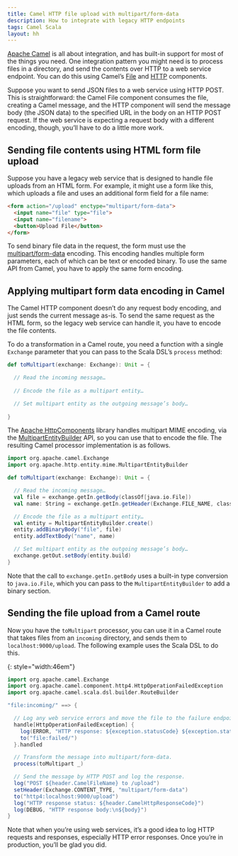 ```yaml
---
title: Camel HTTP file upload with multipart/form-data
description: How to integrate with legacy HTTP endpoints
tags: Camel Scala
layout: hh
---
```


[Apache Camel](http://camel.apache.org) is all about integration, and has built-in support for most of the things you need. One integration pattern you might need is to process files in a directory, and send the contents over HTTP to a web service endpoint. You can do this using Camel’s [File](http://camel.apache.org/file2.html) and [HTTP](http://camel.apache.org/http4.html) components.

Suppose you want to send JSON files to a web service using HTTP POST. This is straightforward: the Camel File component consumes the file, creating a Camel message, and the HTTP component will send the message body (the JSON data) to the specified URL in the body on an HTTP POST request. If the web service is expecting a request body with a different encoding, though, you’ll have to do a little more work.

## Sending file contents using HTML form file upload

Suppose you have a legacy web service that is designed to handle file uploads from an HTML form. For example, it might use a form like this, which uploads a file and uses an additional form field for a file name:

```html
<form action="/upload" enctype="multipart/form-data">
  <input name="file" type="file">
  <input name="filename">
  <button>Upload File</button>
</form>
```

To send binary file data in the request, the form must use the [multipart/form-data](http://tools.ietf.org/html/rfc2388) encoding. This encoding handles multiple form parameters, each of which can be text or encoded binary. To use the same API from Camel, you have to apply the same form encoding.


##  Applying multipart form data encoding in Camel

The Camel HTTP component doesn’t do any request body encoding, and just sends the current message as-is. To send the same request as the HTML form, so the legacy web service can handle it, you have to encode the file contents.

To do a transformation in a Camel route, you need a function with a single `Exchange` parameter that you can pass to the Scala DSL’s `process` method:

```scala
def toMultipart(exchange: Exchange): Unit = {

  // Read the incoming message…
  
  // Encode the file as a multipart entity…

  // Set multipart entity as the outgoing message’s body…
  
}
```

The [Apache HttpComponents](https://hc.apache.org) library handles multipart MIME encoding, via the [MultipartEntityBuilder](https://hc.apache.org/httpcomponents-client-ga/httpmime/apidocs/org/apache/http/entity/mime/MultipartEntityBuilder.html) API, so you can use that to encode the file. The resulting Camel processor implementation is as follows.

```scala
import org.apache.camel.Exchange
import org.apache.http.entity.mime.MultipartEntityBuilder

def toMultipart(exchange: Exchange): Unit = {

  // Read the incoming message…
  val file = exchange.getIn.getBody(classOf[java.io.File])
  val name: String = exchange.getIn.getHeader(Exchange.FILE_NAME, classOf[String])

  // Encode the file as a multipart entity…
  val entity = MultipartEntityBuilder.create()
  entity.addBinaryBody("file", file)
  entity.addTextBody("name", name)

  // Set multipart entity as the outgoing message’s body…
  exchange.getOut.setBody(entity.build)
}
```

Note that the call to `exchange.getIn.getBody` uses a built-in type conversion to `java.io.File`, which you can pass to the `MultipartEntityBuilder` to add a binary section.


## Sending the file upload from a Camel route

Now you have the `toMultipart` processor, you can use it in a Camel route that takes files from an `incoming` directory, and sends them to `localhost:9000/upload`. The following example uses the Scala DSL to do this.

{: style="width:46em"}
```scala
import org.apache.camel.Exchange
import org.apache.camel.component.http4.HttpOperationFailedException
import org.apache.camel.scala.dsl.builder.RouteBuilder

"file:incoming/" ==> {

  // Log any web service errors and move the file to the failure endpoint.
  handle[HttpOperationFailedException] {
    log(ERROR, "HTTP response: ${exception.statusCode} ${exception.statusText}\n${exception.responseBody}")
    to("file:failed/")
  }.handled

  // Transform the message into multipart/form-data.
  process(toMultipart _)

  // Send the message by HTTP POST and log the response.
  log("POST ${header.CamelFileName} to /upload")
  setHeader(Exchange.CONTENT_TYPE, "multipart/form-data")
  to("http4:localhost:9000/upload")
  log("HTTP response status: ${header.CamelHttpResponseCode}")
  log(DEBUG, "HTTP response body:\n${body}")
}
```

Note that when you’re using web services, it’s a good idea to log HTTP requests and responses, especially HTTP error responses. Once you’re in production, you’ll be glad you did.
